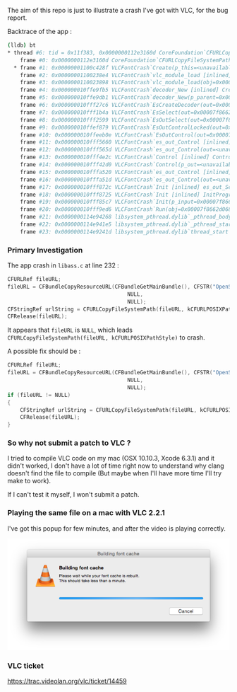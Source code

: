 The aim of this repo is just to illustrate a crash I've got with VLC, for the bug report.


Backtrace of the app :
```sh
(lldb) bt
* thread #6: tid = 0x11f383, 0x0000000112e3160d CoreFoundation`CFURLCopyFileSystemPath + 77, stop reason = EXC_BAD_ACCESS (code=1, address=0x0)
    frame #0: 0x0000000112e3160d CoreFoundation`CFURLCopyFileSystemPath + 77
  * frame #1: 0x00000001100c428f VLCFontCrash`Create(p_this=<unavailable>) + 815 at libass.c:232
    frame #2: 0x00000001100238e4 VLCFontCrash`vlc_module_load [inlined] module_load(obj=0x00007f86640284b8, init=<unavailable>) + 76 at modules.c:185
    frame #3: 0x0000000110023898 VLCFontCrash`vlc_module_load(obj=0x00007f86640284b8, capability=0x00000001101eeda9, name=<unavailable>, strict=false, probe=0x0000000110023bd0) + 1240 at modules.c:277
    frame #4: 0x000000010ffe9fb5 VLCFontCrash`decoder_New [inlined] CreateDecoder(p_parent=0x00007f8662d068c8, p_sout=0x0000000000000000) + 516 at decoder.c:786
    frame #5: 0x000000010ffe9db1 VLCFontCrash`decoder_New(p_parent=0x00007f8662d068c8, p_input=<unavailable>, fmt=0x00007f8662e2b1f8, p_clock=<unavailable>, p_resource=<unavailable>, p_sout=0x0000000000000000) + 65 at decoder.c:256
    frame #6: 0x000000010fff27c6 VLCFontCrash`EsCreateDecoder(out=0x00007f8662e325c0, p_es=0x00007f8662e2b1e0) + 54 at es_out.c:1557
    frame #7: 0x000000010fff1b4a VLCFontCrash`EsSelect(out=0x00007f8662e325c0, es=0x00007f8662e2b1e0) + 506 at es_out.c:1642
    frame #8: 0x000000010fff2599 VLCFontCrash`EsOutSelect(out=0x00007f8662e325c0, es=0x00007f8662e2b1e0, b_force=<unavailable>) + 1833 at es_out.c:1861
    frame #9: 0x000000010ffef879 VLCFontCrash`EsOutControlLocked(out=0x00007f8662e325c0, i_query=<unavailable>, args=<unavailable>) + 2473 at es_out.c:2180
    frame #10: 0x000000010ffeeb0e VLCFontCrash`EsOutControl(out=0x00007f8662e325c0, i_query=<unavailable>, args=<unavailable>) + 46 at es_out.c:2705
    frame #11: 0x000000010fff5660 VLCFontCrash`es_out_Control [inlined] es_out_vaControl(out=<unavailable>, i_query=<unavailable>, args=0x0000003000000018) + 3 at vlc_es_out.h:126
    frame #12: 0x000000010fff565d VLCFontCrash`es_out_Control(out=<unavailable>, i_query=<unavailable>) + 157 at vlc_es_out.h:135
    frame #13: 0x000000010fff4e2c VLCFontCrash`Control [inlined] ControlLocked(p_out=<unavailable>, i_query=<unavailable>) + 2908 at es_out_timeshift.c:618
    frame #14: 0x000000010fff42d0 VLCFontCrash`Control(p_out=<unavailable>, i_query=<unavailable>, args=<unavailable>) + 224 at es_out_timeshift.c:716
    frame #15: 0x000000010fffa520 VLCFontCrash`es_out_Control [inlined] es_out_vaControl(out=<unavailable>, i_query=<unavailable>, args=0x0000003000000018) + 3 at vlc_es_out.h:126
    frame #16: 0x000000010fffa51d VLCFontCrash`es_out_Control(out=<unavailable>, i_query=<unavailable>) + 157 at vlc_es_out.h:135
    frame #17: 0x000000010fff872c VLCFontCrash`Init [inlined] es_out_SetMode(p_out=<unavailable>) + 7 at es_out.h:89
    frame #18: 0x000000010fff8725 VLCFontCrash`Init [inlined] InitPrograms(p_input=0x00007f8662d068c8) + 350 at input.c:1155
    frame #19: 0x000000010fff85c7 VLCFontCrash`Init(p_input=0x00007f8662d068c8) + 4423 at input.c:1233
    frame #20: 0x000000010fff9ed6 VLCFontCrash`Run(obj=0x00007f8662d068c8) + 22 at input.c:515
    frame #21: 0x0000000114e94268 libsystem_pthread.dylib`_pthread_body + 131
    frame #22: 0x0000000114e941e5 libsystem_pthread.dylib`_pthread_start + 176
    frame #23: 0x0000000114e9241d libsystem_pthread.dylib`thread_start + 13
```


### Primary Investigation


The app crash in `libass.c` at line 232 :

```c
CFURLRef fileURL;
fileURL = CFBundleCopyResourceURL(CFBundleGetMainBundle(), CFSTR("OpenSans-Regular.ttf"),
                                      NULL,
                                      NULL);
CFStringRef urlString = CFURLCopyFileSystemPath(fileURL, kCFURLPOSIXPathStyle);
CFRelease(fileURL);
```

It appears that `fileURL` is `NULL`, which leads `CFURLCopyFileSystemPath(fileURL, kCFURLPOSIXPathStyle)` to crash.

A possible fix should be : 


```c
CFURLRef fileURL;
fileURL = CFBundleCopyResourceURL(CFBundleGetMainBundle(), CFSTR("OpenSans-Regular.ttf"),
                                      NULL,
                                      NULL);
if (fileURL != NULL)
{
	CFStringRef urlString = CFURLCopyFileSystemPath(fileURL, kCFURLPOSIXPathStyle);
	CFRelease(fileURL);
}
```

### So why not submit a patch to VLC ?

I tried to compile VLC code on my mac (OSX 10.10.3, Xcode 6.3.1) and it didn't worked, I don't have a lot of time right now  to understand why  clang doesn't find the file to compile (But maybe when I'll have more time I'll try make to work).

If I can't test it myself, I won't submit a patch.


### Playing the same file on a mac with VLC 2.2.1

I've got this popup for few minutes, and after the video is playing correctly.

![VLC_Popup](https://github.com/rvi/VLCFontCrash/blob/master/vlcFontBuilding.png?raw=true)

### VLC ticket

https://trac.videolan.org/vlc/ticket/14459

